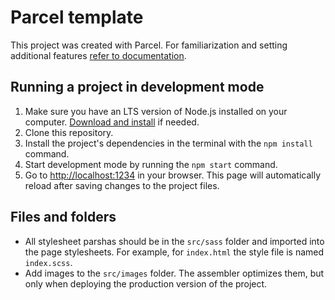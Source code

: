 # Parcel template

This project was created with Parcel. For familiarization and setting additional
features [refer to documentation](https://parceljs.org/).

## Running a project in development mode

1. Make sure you have an LTS version of Node.js installed on your computer.
   [Download and install](https://nodejs.org/en/) if needed.
2. Clone this repository.
3. Install the project's dependencies in the terminal with the `npm install`
   command.
4. Start development mode by running the `npm start` command.
5. Go to [http://localhost:1234](http://localhost:1234) in your browser. This
   page will automatically reload after saving changes to the project files.

## Files and folders

- All stylesheet parshas should be in the `src/sass` folder and imported into
  the page stylesheets. For example, for `index.html` the style file is named
  `index.scss`.
- Add images to the `src/images` folder. The assembler optimizes them, but only
  when deploying the production version of the project.

